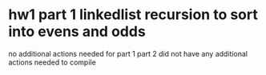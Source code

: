 # hw1 part 1 linkedlist recursion to sort into evens and odds 
no additional actions needed for part 1 
part 2 did not have any additional actions needed to compile
